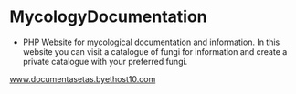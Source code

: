 # MycologyDocumentation

- PHP Website for mycological documentation and information. 
In this website you can visit a catalogue of fungi for information and create a private catalogue with your preferred fungi.

www.documentasetas.byethost10.com
